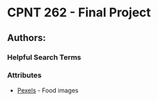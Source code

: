 # CPNT 262 - Final Project

## Authors:

### Helpful Search Terms

### Attributes
- [Pexels](https://www.pexels.com/search/food/) - Food images
